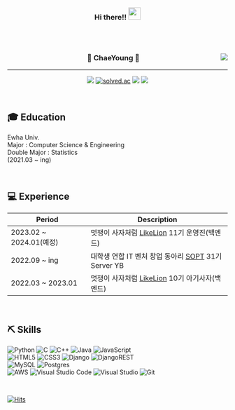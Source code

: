 <h3 align="center">
  <b>Hi there!!</b>
  <img src="https://media.giphy.com/media/hvRJCLFzcasrR4ia7z/giphy.gif" width="28">
</h3>
<br>
<br>

<div align="center">
  
  <img align="right" src="https://github-readme-stats.vercel.app/api/top-langs/?username=cha2y0ung&theme=dracula&exclude_repo=clone-web-scrapper,clone-zoom&hide=Procfile&layout=compact&langs_count=8"/>

  
  ### 🐣 ChaeYoung 🐥 
  
  ---
  
  <a href="프로젝트소개 노션사이트"><img src="https://img.shields.io/badge/Github Projects-000000?style=flat-square&logo=github&logoColor=white"/></a> 
  <a href="https://solved.ac/cha2y0ung"><img alt="solved.ac" src="http://mazassumnida.wtf/api/mini/generate_badge?boj=cha2y0ung"/></a>
 <a href="https://lucesicut-stellae.tistory.com/"><img src="https://img.shields.io/badge/cha2y0ung-E5511E?style=flat-square&logo=Tistory&logoColor=white"/></a>
  <a href="나소개하는 노션사이트"><img src="https://img.shields.io/badge/cha2y0ung-ffffff?style=flat-square&logo=notion&logoColor=black"/></a>
 
</div>

<br>

## 🎓 Education

Ewha Univ. <br>
Major : Computer Science & Engineering<br>
Double Major : Statistics<br>
(2021.03 ~ ing)

<br>

## 💻 Experience

| Period                  | Description                                                                   |
| ----------------------- | ----------------------------------------------------------------------------- |
| 2023.02 ~ 2024.01(예정) | 멋쟁이 사자처럼 [LikeLion](https://www.likelion.net/) 11기 운영진(백엔드)      |
| 2022.09 ~ ing           | 대학생 연합 IT 벤처 창업 동아리 [SOPT](https://sopt.org/) 31기 Server YB       |
| 2022.03 ~ 2023.01       | 멋쟁이 사자처럼 [LikeLion](https://www.likelion.net/) 10기 아기사자(백엔드)|

<br>

## ⛏️ Skills

![Python](https://img.shields.io/badge/python-3670A0?style=flat-square&logo=python&logoColor=ffdd54)
![C](https://img.shields.io/badge/c-%2300599C.svg?style=flat-square&logo=c&logoColor=white)
![C++](https://img.shields.io/badge/c++-%2300599C.svg?style=flat-square&logo=c%2B%2B&logoColor=white)
![Java](https://img.shields.io/badge/java-%23ED8B00.svg?style=flat-square&logo=java&logoColor=white)
![JavaScript](https://img.shields.io/badge/javascript-%23323330.svg?style=flat-square&logo=javascript&logoColor=%23F7DF1E)
<br>
![HTML5](https://img.shields.io/badge/html5-%23E34F26.svg?style=flat-square&logo=html5&logoColor=white)
![CSS3](https://img.shields.io/badge/css3-%231572B6.svg?style=flat-square&logo=css3&logoColor=white)
![Django](https://img.shields.io/badge/django-%23092E20.svg?style=flat-square&logo=django&logoColor=white)
![DjangoREST](https://img.shields.io/badge/DJANGO-REST-ff1709?style=flat-square&logo=django&logoColor=white&color=ff1709&labelColor=gray)
<br>
![MySQL](https://img.shields.io/badge/mysql-%2300f.svg?style=flat-square&logo=mysql&logoColor=white)
![Postgres](https://img.shields.io/badge/postgres-%23316192.svg?style=flat-square&logo=postgresql&logoColor=white)
<br>
![AWS](https://img.shields.io/badge/-AWS-232F3E?style=flat-square&logo=amazon-aws&logoColor=fff)
![Visual Studio Code](https://img.shields.io/badge/-Visual%20Studio%20Code-007ACC?style=flat-square&logo=Visual-Studio-Code&logoColor=fff)
![Visual Studio](https://img.shields.io/badge/-Visual%20Studio-5C2D91?style=flat-square&logo=Visual-Studio&logoColor=fff)
![Git](https://img.shields.io/badge/-Git-F05032?style=flat-square&logo=Git&logoColor=fff)

<br>

[![Hits](https://hits.seeyoufarm.com/api/count/incr/badge.svg?url=https%3A%2F%2Fgithub.com%2F%2Fhit-counter&count_bg=%2379C83D&title_bg=%23555555&icon=&icon_color=%23E7E7E7&title=hits&edge_flat=false)](https://hits.seeyoufarm.com)
